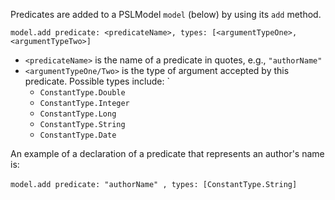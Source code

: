 Predicates are added to a PSLModel `model` (below) by using its `add` method. <br/>

`model.add predicate: <predicateName>, types: [<argumentTypeOne>,<argumentTypeTwo>]`<br/>

* `<predicateName>` is the name of a predicate in quotes, e.g., `"authorName"`
* `<argumentTypeOne/Two>` is the type of argument accepted by this predicate. Possible types include: `
    * `ConstantType.Double`
    * `ConstantType.Integer`
    * `ConstantType.Long`
    * `ConstantType.String`
    * `ConstantType.Date`   

An example of a declaration of a predicate that represents an author's name is: <br/><br/>
`model.add predicate: "authorName" , types: [ConstantType.String]`

